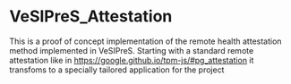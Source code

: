 # VeSIPreS_Attestation
This is a proof of concept implementation of the remote health attestation method implemented in VeSIPreS.
Starting with a standard remote attestation like in https://google.github.io/tpm-js/#pg_attestation it transfoms to a specially tailored application for the project
